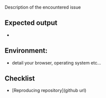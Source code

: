 Description of the encountered issue

## Expected output
- 

## Environment:
- detail your browser, operating system etc...

## Checklist
- [Reproducing repository](github url)
